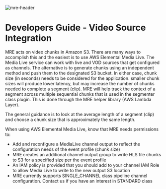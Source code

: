 ![mre-header](mre-header-1.png)

# Developers Guide - Video Source Integration

MRE acts on video chunks in Amazon S3. There are many ways to accomplish this and the easiest is to use AWS Elemental Media Live. The Media Live service can work with live and VOD sources that get configured as channels. The alternative is to generate chunks using an independent method and push them to the designated S3 bucket. In either case, chunk size (in seconds) needs to be considered for the application. smaller chunk sizes will produce lower latency, but may increase the number of chunks needed to complete a segment (clip). MRE will help track the context of a segment across multiple sequential chunks that is used in the segmenter class plugin. This is done through the MRE helper library (AWS Lambda Layer).

The general guidance is to look at the average length of a segment (clip) and choose a chunk size that is approximately the same length.

When using AWS Elemental Media Live, know that MRE needs permissions to:
- Add and reconfigure a MediaLive channel output to reflect the configuration needs of the event profile (chunk size)  
- MRE creates an additional channel output group to write HLS file chunks to S3 for a specified size per the event profile
- An IAM policy is provided that you should add to your channel IAM Role to allow Media Live to write to the new output S3 location
- MRE currently supports SINGLE_CHANNEL class pipeline channel configuration. Contact us if you have an interest in STANDARD class
